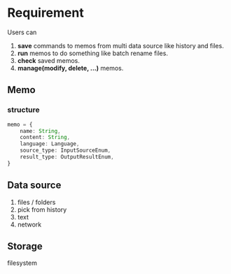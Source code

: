# Requirement
Users can 
1. **save** commands to memos from multi data source like history and files.
2. **run** memos to do something like batch rename files.
3. **check** saved memos.
4. **manage(modify, delete, ...)** memos.

## Memo

### structure
```typescript
memo = {
    name: String,
    content: String,
    language: Language,
    source_type: InputSourceEnum,
    result_type: OutputResultEnum,
}
```

## Data source
1. files / folders
2. pick from history
3. text
4. network

## Storage
filesystem
